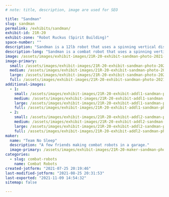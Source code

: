 ```yaml
---
# note: title, description, image are used for SEO

title: "Sandman"
slug: sandman
permalink: /exhibits/sandman/
exhibit-id: 21R-20
exhibit-zone: "Robot Ruckus (Spirit Building)"
space-number: ""
description: "Sandman is a 12lb robot that uses a spinning vertical disk to tear through the opponent&#039;s armor."
description-long: "Sandman is a combat robot that uses a spinning vertical disk to tear through the opponent&#039;s armor. It has both a 12lb and a 15lb configuration. The only significant difference between the two is the disk&#039;s weight, making it easy to swap between the two weight classes. Sandman also has a unique drivetrain. It uses brushless motors and has a 3D printed gearbox integrated inside the wheel to save on space, weight, and cost."
image: /assets/images/exhibit-images/21R-20-exhibit-sandman-photo-2021-07-25-20-04-49-large.jpg
image-primary: 
  small: /assets/images/exhibit-images/21R-20-exhibit-sandman-photo-2021-07-25-20-04-49-small.jpg
  medium: /assets/images/exhibit-images/21R-20-exhibit-sandman-photo-2021-07-25-20-04-49-medium.jpg
  large: /assets/images/exhibit-images/21R-20-exhibit-sandman-photo-2021-07-25-20-04-49-large.jpg
  full: /assets/images/exhibit-images/21R-20-exhibit-sandman-photo-2021-07-25-20-04-49-full.jpg
additional-images: 
  - 1:
    small: /assets/images/exhibit-images/21R-20-exhibit-addl1-sandman-photo-2021-07-25-20-08-07-small.jpg
    medium: /assets/images/exhibit-images/21R-20-exhibit-addl1-sandman-photo-2021-07-25-20-08-07-medium.jpg
    large: /assets/images/exhibit-images/21R-20-exhibit-addl1-sandman-photo-2021-07-25-20-08-07-large.jpg
    full: /assets/images/exhibit-images/21R-20-exhibit-addl1-sandman-photo-2021-07-25-20-08-07-full.jpg
  - 2:
    small: /assets/images/exhibit-images/21R-20-exhibit-addl2-sandman-photo-2021-07-25-20-09-35-small.jpg
    medium: /assets/images/exhibit-images/21R-20-exhibit-addl2-sandman-photo-2021-07-25-20-09-35-medium.jpg
    large: /assets/images/exhibit-images/21R-20-exhibit-addl2-sandman-photo-2021-07-25-20-09-35-large.jpg
    full: /assets/images/exhibit-images/21R-20-exhibit-addl2-sandman-photo-2021-07-25-20-09-35-full.jpg
maker: 
  name: "Team No Sleep"
  description: "A few friends making combat robots in a garage."
  image-primary: /assets/images/exhibit-images/21R-20-maker-sandman-photo-2021-07-25-20-02-39-medium.jpg
categories: 
  - slug: combat-robots
    name: Combat Robots
created-jotform: "2021-07-25 20:19:46"
last-modified-jotform: "2021-08-25 20:31:53"
last-exported: "2021-11-09 14:54:32"
sitemap: false

---
```

